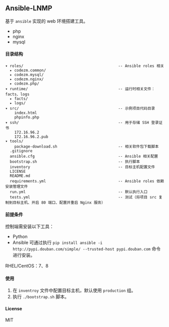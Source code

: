 Ansible-LNMP
------------
基于 `ansible` 实现的 web 环境搭建工具。
- php
- nginx
- mysql

#### 目录结构

    ▾ roles/                                          -- Ansible roles 相关
      ▸ codezm.common/
      ▸ codezm.mysql/
      ▸ codezm.nginx/
      ▸ codezm.php/
    ▾ runtime/                                        -- 运行时相关文件：facts、logs
      ▸ facts/
      ▸ logs/
    ▾ src/                                            -- 示例项目代码目录
        index.html
        phpinfo.php
    ▾ ssh/                                            -- 用于存储 SSH 登录证书
        172.16.96.2
        172.16.96.2.pub
    ▾ tools/
        package-download.sh                           -- 相关软件包下载脚本
      .gitignore
      ansible.cfg                                     -- Ansible 相关配置
      bootstrap.sh                                    -- 执行脚本
      inventory                                       -- 目标主机配置文件
      LICENSE
      README.md
      requirements.yml                                -- Ansible roles 依赖安装管理文件
      run.yml                                         -- 默认执行入口
      tests.yml                                       -- 测试（将项目 src 复制到目标主机、开启 80 端口、配置并重启 Nginx 服务）

#### 前提条件
控制端需安装以下工具：
- Python
- Ansible 可通过执行 `pip install ansible -i http://pypi.douban.com/simple/ --trusted-host pypi.douban.com` 命令进行安装。

RHEL/CentOS：7、8
#### 使用 
1. 在 `inventroy` 文件中配置目标主机，默认使用 `production` 组。
2. 执行 `./bootstrap.sh` 脚本。

#### License
MIT
